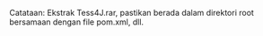Catataan:
Ekstrak Tess4J.rar, pastikan berada dalam direktori root bersamaan dengan file pom.xml, dll.
